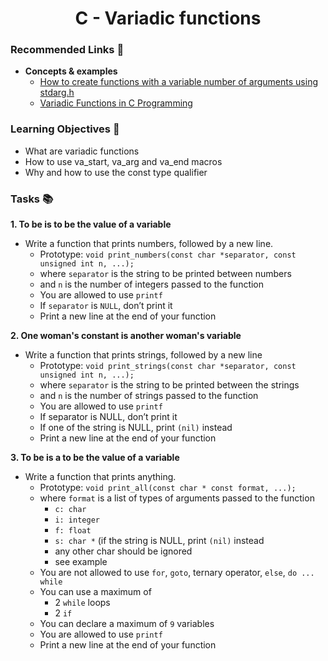 <h1 align="center"> C - Variadic functions </h1>

### Recommended Links 🔗

- __Concepts & examples__
	- [How to create functions with a variable number of arguments using stdarg.h](https://www.youtube.com/watch?v=3iX9a_l9W9Y)
	- [Variadic Functions in C Programming ](https://www.youtube.com/watch?v=Lh7xydr8zzU&t=123s)

### Learning Objectives 🎯

- What are variadic functions
- How to use va_start, va_arg and va_end macros
- Why and how to use the const type qualifier	

### Tasks 📚

__1. To be is to be the value of a variable__

- Write a function that prints numbers, followed by a new line.
	- Prototype: ``void print_numbers(const char *separator, const unsigned int n, ...);``
	- where ``separator`` is the string to be printed between numbers
	- and ``n`` is the number of integers passed to the function
	- You are allowed to use ``printf``
	- If ``separator`` is ``NULL``, don’t print it
	- Print a new line at the end of your function

__2. One woman's constant is another woman's variable__

- Write a function that prints strings, followed by a new line
	- Prototype: ``void print_strings(const char *separator, const unsigned int n, ...);``
	- where ``separator`` is the string to be printed between the strings
	- and ``n`` is the number of strings passed to the function
	- You are allowed to use ``printf``
	- If separator is NULL, don’t print it
	- If one of the string is NULL, print ``(nil)`` instead
	- Print a new line at the end of your function

__3. To be is a to be the value of a variable__

- Write a function that prints anything.
	- Prototype: ``void print_all(const char * const format, ...);``
	- where ``format`` is a list of types of arguments passed to the function
		- ``c: char``
		- ``i: integer``
		- ``f: float``
		- ``s: char *`` (if the string is NULL, print ``(nil)`` instead
		- any other char should be ignored
		- see example
	- You are not allowed to use ``for``, ``goto``, ternary operator, ``else``, ``do ... while``
	- You can use a maximum of
		- 2 ``while`` loops
		- 2 ``if``
	- You can declare a maximum of ``9`` variables
	- You are allowed to use ``printf``
	- Print a new line at the end of your function

